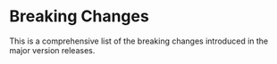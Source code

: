 # Breaking Changes

This is a comprehensive list of the breaking changes introduced in the major version releases.
